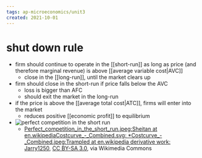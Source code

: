 ```yaml
---
tags: ap-microeconomics/unit3 
created: 2021-10-01
---
```


# shut down rule

- firm should continue to operate in the [[short-run]] as long as price (and therefore marginal revenue) is above [[average variable cost|AVC]]
	- close in the [[long-run]], until the market clears up
- firm should close in the short-run if price falls below the AVC
	- loss is bigger than AFC
	- should exit the market in the long-run
- if the price is above the [[average total cost|ATC]], firms will enter into the market
	- reduces positive [[economic profit]] to equilibrium
- ![perfect competition in the short run](https://upload.wikimedia.org/wikipedia/commons/5/55/Perfect_competition_in_the_short_run_%28simple%29.svg)
	- <a href="https://commons.wikimedia.org/wiki/File:Perfect_competition_in_the_short_run_(simple).svg">Perfect\_competition\_in\_the\_short\_run.jpeg:Sheitan at en.wikipediaCostcurve\_-\_Combined.svg: \*Costcurve\_-\_Combined.jpeg:Trampled at en.wikipedia derivative work: Jarry1250</a>, <a href="https://creativecommons.org/licenses/by-sa/3.0">CC BY-SA 3.0</a>, via Wikimedia Commons 
